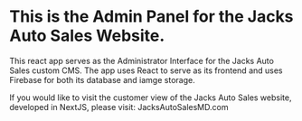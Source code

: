 # This is the Admin Panel for the Jacks Auto Sales Website.

This react app serves as the Administrator Interface for the Jacks Auto Sales custom CMS. The app uses React to serve as its frontend and uses Firebase for both its database and iamge storage.

If you would like to visit the customer view of the Jacks Auto Sales website, developed in NextJS, please visit:
JacksAutoSalesMD.com
